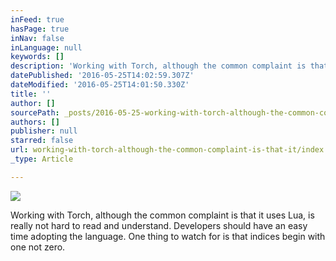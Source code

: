 ```yaml
---
inFeed: true
hasPage: true
inNav: false
inLanguage: null
keywords: []
description: 'Working with Torch, although the common complaint is that it uses Lua, is really not hard to read and understand. Developers should have an easy time adopting the language. One thing to watch for is that indices begin with one not zero.'
datePublished: '2016-05-25T14:02:59.307Z'
dateModified: '2016-05-25T14:01:50.330Z'
title: ''
author: []
sourcePath: _posts/2016-05-25-working-with-torch-although-the-common-complaint-is-that-it.md
authors: []
publisher: null
starred: false
url: working-with-torch-although-the-common-complaint-is-that-it/index.html
_type: Article

---
```

![](https://the-grid-user-content.s3-us-west-2.amazonaws.com/044f5827-3047-411c-a68c-248886264197.png)

Working with Torch, although the common complaint is that it uses Lua, is really not hard to read and understand. Developers should have an easy time adopting the language. One thing to watch for is that indices begin with one not zero.